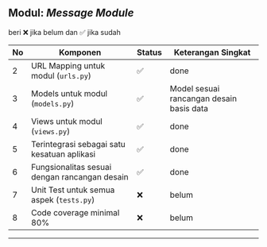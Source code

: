 ## Modul: _Message Module_

beri ❌ jika belum dan ✅ jika sudah

| No  | Komponen                                      | Status | Keterangan Singkat                       |
| --- | --------------------------------------------- | ------ | ---------------------------------------- |
| 2   | URL Mapping untuk modul (`urls.py`)           | ✅     | done                                     |
| 3   | Models untuk modul (`models.py`)              | ✅     | Model sesuai rancangan desain basis data |
| 4   | Views untuk modul (`views.py`)                | ✅     | done                                     |
| 5   | Terintegrasi sebagai satu kesatuan aplikasi   | ✅     | done                                     |
| 6   | Fungsionalitas sesuai dengan rancangan desain | ✅     | done                                     |
| 7   | Unit Test untuk semua aspek (`tests.py`)      | ❌     | belum                                    |
| 8   | Code coverage minimal 80%                     | ❌     | belum                                    |

---
